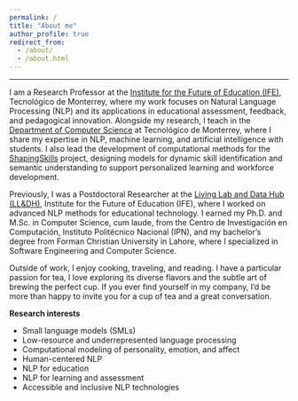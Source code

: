 ```yaml
---
permalink: /
title: "About me"
author_profile: true
redirect_from: 
  - /about/
  - /about.html
---
```


---


I am a Research Professor at the [Institute for the Future of Education (IFE)](https://tec.mx/en/ife), Tecnológico de Monterrey, where my work focuses on Natural Language Processing (NLP) and its applications in educational assessment, feedback, and pedagogical innovation. Alongside my research, I teach in the [Department of Computer Science](https://research.tec.mx/vivo-tec/display/PID_501619) at Tecnológico de Monterrey, where I share my expertise in NLP, machine learning, and artificial intelligence with students. I also lead the development of computational methods for the [ShapingSkills](https://shapingskills.mx/) project, designing models for dynamic skill identification and semantic understanding to support personalized learning and workforce development. 

Previously, I was a Postdoctoral Researcher at the [Living Lab and Data Hub (LL&DH)](https://ifelldh.tec.mx/en), Institute for the Future of Education (IFE), where I worked on advanced NLP methods for educational technology. I earned my Ph.D. and M.Sc. in Computer Science, cum laude, from the Centro de Investigación en Computación, Instituto Politécnico Nacional (IPN), and my bachelor’s degree from Forman Christian University in Lahore, where I specialized in Software Engineering and Computer Science.

Outside of work, I enjoy cooking, traveling, and reading. I have a particular passion for tea, I love exploring its diverse flavors and the subtle art of brewing the perfect cup. If you ever find yourself in my company, I’d be more than happy to invite you for a cup of tea and a great conversation.

**Research interests**  

- Small language models (SMLs)  
- Low-resource and underrepresented language processing  
- Computational modeling of personality, emotion, and affect  
- Human-centered NLP  
- NLP for education  
- NLP for learning and assessment  
- Accessible and inclusive NLP technologies  


<!-- My expertise lies in Natural Language Processing (NLP), with research interests that include Personality and Emotion Detection, Low-Resource Languages, and Small Language Models (SLMs). I’m passionate about using machine and deep learning techniques to develop computational solutions that offer deeper insights into human behavior. under the mentorship of [Dr. Alexander Gelbukh](https://www.gelbukh.com/) and [Dr. Grigori Sidorov](http://www.cic.ipn.mx/~sidorov/)-->